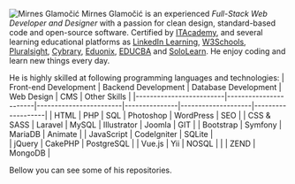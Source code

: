 ![Mirnes Glamočić](https://scontent.frix7-1.fna.fbcdn.net/v/t1.6435-9/32395244_1337279966416045_4952741236734689280_n.jpg?stp=dst-jpg_p180x540&_nc_cat=102&ccb=1-5&_nc_sid=e3f864&_nc_ohc=INm5Mtn588AAX_p5Nqe&_nc_ht=scontent.frix7-1.fna&oh=00_AT_RNZoeq7NklSA_86V8Ep6nYjPne24RN59kR2qPpS4IEQ&oe=625401FA)
Mirnes Glamočić is an experienced *Full-Stack Web Developer and Designer* with a passion for clean design, standard-based code and open-source software. Certified by [ITAcademy](https://www.link-group.eu/portfolio/itacademy), and several learning educational platforms as [LinkedIn Learning](https://www.linkedin.com/learning), [W3Schools](https://www.w3schools.com/), [Pluralsight](https://www.pluralsight.com/), [Cybrary](https://www.cybrary.it/), [Eduonix](https://www.eduonix.com/), [EDUCBA](https://www.educba.com/) and [SoloLearn](https://www.sololearn.com/).
He enjoy coding and learn new things every day. 

He is highly skilled at following programming languages and technologies:
|  Front-end Development  |  Backend Development  |  Database Development  |  Web Design   |  CMS               | Other Skills      |
|-------------------------|-----------------------|------------------------|---------------|--------------------|-------------------|
|  HTML                   |  PHP                  |  SQL                   |  Photoshop    |  WordPress         |     SEO           |
|  CSS & SASS             |  Laravel              |  MySQL                 |  Illustrator  |  Joomla            |     GIT           |
|  Bootstrap              |  Symfony              |  MariaDB               |  Animate      |
|  JavaScript             |  CodeIgniter          |  SQLite                |     
|  jQuery                 |  CakePHP              |  PostgreSQL            |
|  Vue.js                 |  Yii                  |  NOSQL                 |
|                         |  ZEND                 |  MongoDB               |

Bellow you can see some of his repositories.
